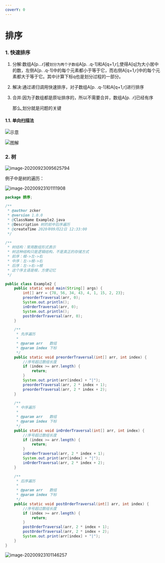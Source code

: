 ```yaml
---
coverY: 0
---
```


# 排序

### 1. 快速排序

1. 分解:数组A\[p…r]被`划分为两个子数组`A\[p. .q-1]和A\[q+1,r],使得A\[q]为大小居中的数，左侧A\[p. .q-1]中的每个元素都小于等于它，而右侧A\[q+1,r]中的每个元素都大于等于它。其中计算下标q也是划分过程的一部分。
2. 解决:通过递归调用快速排序，对子数组A\[p. .q-1]和A\[q+1,r]进行排序
3.  合并:因为子数组都是原址排序的，所以不需要合并，数组A\[p. .r]已经有序

    那么,划分就是问题的关键

#### 1.1. 单向扫描法

![示意](http://img.770627.xyz/20200919163114.png)

![图解](http://img.770627.xyz/20200919163251.png)

### 2. 树

![image-20200923095625794](http://img.770627.xyz/20200923095632.png)

例子中是树的遍历：

![image-20200923101111908](http://img.770627.xyz/20200923101111.png)

```java
package 排序;

/**
 * @author zcker
 * @version 1.0.0
 * @ClassName Example2.java
 * @Description 树的前中后序遍历
 * @createTime 2020年09月22日 12:33:00
 */

/**
 * 树结构：常用数组形式表示
 * 树这种结构只是逻辑结构，不是真正的存储方式
 * 前序：根->左->右
 * 中序：左->根->右
 * 后序：左->右->根
 * 这个序主语是根，方便记忆
 */

public class Example2 {
    public static void main(String[] args) {
        int[] arr = {78, 56, 34, 43, 4, 1, 15, 2, 23};
        preorderTraversal(arr, 0);
        System.out.println();
        inOrderTraversal(arr, 0);
        System.out.println();
        postOrderTraversal(arr, 0);
    }

    /**
     * 先序遍历
     *
     * @param arr   数组
     * @param index 下标
     */
    public static void preorderTraversal(int[] arr, int index) {
        //序号超过数组长度
        if (index >= arr.length) {
            return;
        }
        System.out.print(arr[index] + "|");
        preorderTraversal(arr, 2 * index + 1);
        preorderTraversal(arr, 2 * index + 2);
    }

    /**
     * 中序遍历
     *
     * @param arr   数组
     * @param index 下标
     */
    public static void inOrderTraversal(int[] arr, int index) {
        //序号超过数组长度
        if (index >= arr.length) {
            return;
        }
        inOrderTraversal(arr, 2 * index + 1);
        System.out.print(arr[index] + "|");
        inOrderTraversal(arr, 2 * index + 2);
    }

    /**
     * 后序遍历
     *
     * @param arr   数组
     * @param index 下标
     */
    public static void postOrderTraversal(int[] arr, int index) {
        //序号超过数组长度
        if (index >= arr.length) {
            return;
        }
        postOrderTraversal(arr, 2 * index + 1);
        postOrderTraversal(arr, 2 * index + 2);
        System.out.print(arr[index] + "|");
    }
}
```

![image-20200923101146257](http://img.770627.xyz/20200923101146.png)
